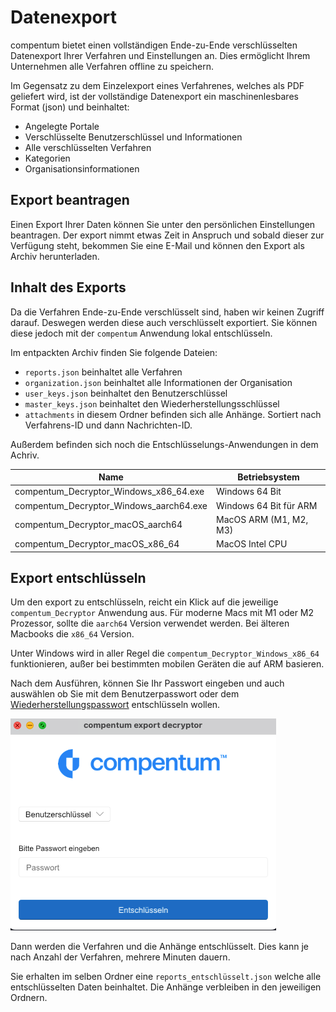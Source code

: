 # Datenexport

compentum bietet einen vollständigen Ende-zu-Ende verschlüsselten Datenexport Ihrer Verfahren und Einstellungen an.
Dies ermöglicht Ihrem Unternehmen alle Verfahren offline zu speichern.

Im Gegensatz zu dem Einzelexport eines Verfahrenes, welches als PDF geliefert wird, ist der vollständige Datenexport ein maschinenlesbares Format (json) und beinhaltet:

- Angelegte Portale
- Verschlüsselte Benutzerschlüssel und Informationen
- Alle verschlüsselten Verfahren
- Kategorien
- Organisationsinformationen

## Export beantragen

Einen Export Ihrer Daten können Sie unter den persönlichen Einstellungen beantragen. Der export nimmt etwas Zeit in Anspruch und sobald dieser zur Verfügung steht, bekommen Sie eine E-Mail und können den Export als Archiv herunterladen.


## Inhalt des Exports

Da die Verfahren Ende-zu-Ende verschlüsselt sind, haben wir keinen Zugriff darauf. Deswegen werden diese auch verschlüsselt exportiert. Sie können diese jedoch mit der `compentum` Anwendung lokal entschlüsseln.

Im entpackten Archiv finden Sie folgende Dateien:


- `reports.json`  beinhaltet alle Verfahren
- `organization.json` beinhaltet alle Informationen der Organisation
- `user_keys.json` beinhaltet den Benutzerschlüssel
- `master_keys.json` beinhaltet den Wiederherstellungsschlüssel
- `attachments` in diesem Ordner befinden sich alle Anhänge. Sortiert nach Verfahrens-ID und dann Nachrichten-ID. 

Außerdem befinden sich noch die Entschlüsselungs-Anwendungen in dem Achriv.

| Name | Betriebsystem |
| --- | --- |
| compentum_Decryptor_Windows_x86_64.exe | Windows 64 Bit|
| compentum_Decryptor_Windows_aarch64.exe | Windows 64 Bit für ARM |
| compentum_Decryptor_macOS_aarch64 | MacOS ARM (M1, M2, M3) |
| compentum_Decryptor_macOS_x86_64 | MacOS Intel CPU |


## Export entschlüsseln

Um den export zu entschlüsseln, reicht ein Klick auf die jeweilige `compentum_Decryptor` Anwendung aus. Für moderne Macs mit M1 oder M2 Prozessor, sollte die `aarch64` Version verwendet werden. Bei älteren Macbooks die `x86_64` Version.

Unter Windows wird in aller Regel die `compentum_Decryptor_Windows_x86_64` funktionieren, außer bei bestimmten mobilen Geräten die auf ARM basieren.

Nach dem Ausführen, können Sie Ihr Passwort eingeben und auch auswählen ob Sie mit dem Benutzerpasswort oder dem  <a href="https://nextindex.github.io/docs/hilfe/verschl%C3%BCsselung.html#wiederherstellungspasswort-2">Wiederherstellungspasswort</a> entschlüsseln wollen.

![compentum-decryptor](../_files/export-decryptor.png)

Dann werden die Verfahren und die Anhänge entschlüsselt. Dies kann je nach Anzahl der Verfahren, mehrere Minuten dauern.

Sie erhalten im selben Ordner eine `reports_entschlüsselt.json` welche alle entschlüsselten Daten beinhaltet.
Die Anhänge verbleiben in den jeweiligen Ordnern.
